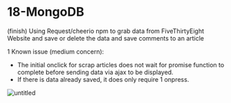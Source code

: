 # 18-MongoDB
(finish) Using Request/cheerio npm to grab data from FiveThirtyEight Website and save or delete the data and save comments to an article

1 Known issue (medium concern):
  - The initial onclick for scrap articles does not wait for promise function to complete before sending data via ajax to be displayed.
  - If there is data already saved, it does only require 1 onpress.

![untitled](https://user-images.githubusercontent.com/12276056/32536332-0d07c33a-c42c-11e7-8126-9b4955f8679f.png)
